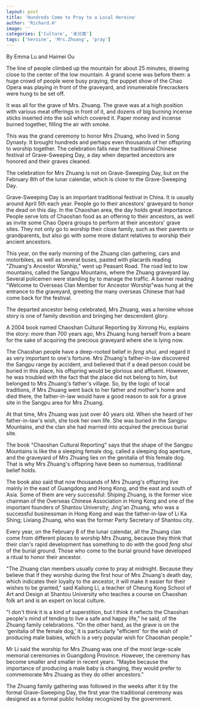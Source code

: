 ```yaml
---
layout: post
title: 'Hundreds Come to Pray to a Local Heroine'
author: 'Richard.H'
image: ''
categories: ['Culture', '未分类']
tags: ['heroine', 'Mrs.Zhuang', 'pray']
---
```


By Emma Lu and Haimei Ou

The line of people climbed up the mountain for about 25 minutes, drawing close to the center of the low mountain. A grand scene was before them: a huge crowd of people were busy praying, the puppet show of the Chao Opera was playing in front of the graveyard, and innumerable firecrackers were hung to be set off.

It was all for the grave of Mrs. Zhuang. The grave was at a high position with various meat offerings in front of it, and dozens of big burning incense sticks inserted into the soil which covered it. Paper money and incense burned together, filling the air with smoke.

This was the grand ceremony to honor Mrs Zhuang, who lived in Song Dynasty. It brought hundreds and perhaps even thousands of her offspring to worship together. The celebration falls near the traditional Chinese festival of Grave-Sweeping Day, a day when departed ancestors are honored and their graves cleaned.

The celebration for Mrs Zhuang is not on Grave-Sweeping Day, but on the February 8th of the lunar calendar, which is close to the Grave-Sweeping Day.

Grave-Sweeping Day is an important traditional festival in China. It is usually around April 5th each year. People go to their ancestors' graveyard to honor the dead on this day. In the Chaoshan area, the day holds great importance. People serve lots of Chaoshan food as an offering to their ancestors, as well as invite some Chao Opera groups to perform at their ancestors' grave sites. They not only go to worship their close family, such as their parents or grandparents, but also go with some more distant relatives to worship their ancient ancestors.

This year, on the early morning of the Zhuang clan gathering, cars and motorbikes, as well as several buses, pasted with placards reading "Zhuang's Ancestor Worship," went up Peasant Road. The road led to low mountains, called the Sangpu Mountains, where the Zhuang graveyard lay. Several policemen were standing by to manage the traffic. A banner reading "Welcome to Overseas Clan Member for Ancestor Worship"was hung at the entrance to the graveyard, greeting the many overseas Chinese that had come back for the festival.

The departed ancestor being celebrated, Mrs Zhuang, was a heroine whose story is one of family devotion and bringing her descendent glory.

A 2004 book named Chaoshan Cultural Reporting by Xinrong Hu, explains the story: more than 700 years ago, Mrs Zhuang hung herself from a beam for the sake of acquiring the precious graveyard where she is lying now.

The Chaoshan people have a deep-rooted belief in _feng shui_, and regard it as very important to one's fortune. Mrs Zhuang's father-in-law discovered the Sangpu range by accident, and believed that if a dead person could be buried in this place, his offspring would be glorious and affluent. However, he was troubled with the fact that the place did not belong to him, but belonged to Mrs Zhuang's father's village. So, by the logic of local traditions, if Mrs Zhuang went back to her father and mother's home and died there, the father-in-law would have a good reason to ask for a grave site in the Sangpu area for Mrs Zhuang.

At that time, Mrs Zhuang was just over 40 years old. When she heard of her father-in-law's wish, she took her own life. She was buried in the Sangpu Mountains, and the clan she had married into acquired the precious burial site.

The book "Chaoshan Cultural Reporting" says that the shape of the Sangpu Mountains is like the a sleeping female dog, called a sleeping dog aperture, and the graveyard of Mrs Zhuang lies on the genitalia of this female dog. That is why Mrs Zhuang's offspring have been so numerous, traditional belief holds.

The book also said that now thousands of Mrs Zhuang's offspring live mainly in the east of Guangdong and Hong Kong, and the east and south of Asia. Some of them are very successful: Shiping Zhuang, is the former vice chairman of the Overseas Chinese Association in Hong Kong and one of the important founders of Shantou University; Jing'an Zhuang, who was a successful businessman in Hong Kong and was the father-in-law of Li Ka Shing; Lixiang Zhuang, who was the former Party Secretary of Shantou city.

Every year, on the February 8 of the lunar calendar, all the Zhuang clan come from different places to worship Mrs Zhuang, because they think that their clan's rapid development has something to do with the good _feng shui_ of the burial ground. Those who come to the burial ground have developed a ritual to honor their ancestor.

"The Zhuang clan members usually come to pray at midnight. Because they believe that if they worship during the first hour of Mrs Zhuang's death day, which indicates their loyalty to the ancestor, it will make it easier for their wishes to be granted," said Kailong Li, a teacher of Cheung Kong School of Art and Design at Shantou University who teaches a course on Chaoshan folk art and is an expert on local culture.

"I don't think it is a kind of superstition, but I think it reflects the Chaoshan people's mind of tending to live a safe and happy life," he said, of the Zhuang family celebrations. "On the other hand, as the grave is on the 'genitalia of the female dog,' it is particularly "efficient' for the wish of producing male babies, which is a very popular wish for Chaoshan people."

Mr Li said the worship for Mrs Zhuang was one of the most large-scale memorial ceremonies in Guangdong Province. However, the ceremony has become smaller and smaller in recent years. "Maybe because the importance of producing a male baby is changing, they would prefer to commemorate Mrs Zhuang as they do other ancestors."

The Zhuang family gathering was followed in the weeks after it by the formal Grave-Sweeping Day, the first year the traditional ceremony was designed as a formal public holiday recognized by the government.
